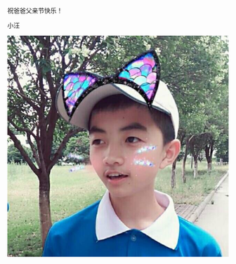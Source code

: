 <!DOCTYPE html>
<html lang="en">
<head>
    <meta charset="UTF-8">
    <title>父亲节快乐</title>



</head>祝爸爸父亲节快乐！
<body>
             <P>              小汪<P/>
             <P>          <img src="123.jpg
"/>
            </body>
              </html>
